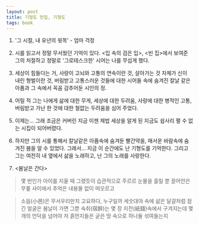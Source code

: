 ```yaml
---
layout: post
title: 기형도 전집, 기형도
tags: book
---
```


1. '그 시절, 내 유년의 윗목' - 엄마 걱정

2. 시를 읽고서 정말 무서웠던 기억이 있다. <입 속의 검은 입>, <빈 집>에서 보여준 그의 처절하고 정말로 '그로테스크한' 시어는 나를 무섭게 했다.

3. 세상이 힘들다는 거, 사랑이 고뇌와 고통의 연속이란 것, 살아가는 것 자체가 신이 내린 형벌이란 것, 버림받고 고통스러운 것들에 대한 시어들 속에 숨겨진 칼날 같은 아픔과 그 속에서 꼭꼼 감추어둔 시인의 정.

4. 어릴 적 그는 나에게 삶에 대한 무게, 세상에 대한 두려움, 사랑에 대한 병적인 고통, 버림받고 가난 한 것에 대한 철없는 두려움을 심어 주었다.

5. 이제는... 그래 조금은 커버린 지금 이젠 제법 세상을 알게 된 지금도 쉽사리 펼 수 없는 시집이 되어버렸다.

6. 하지만 그의 시를 통해서 칼날같은 아픔속에 숨겨둔 빨간약을, 매서운 바람속에 숨겨진 봄을 알 수 있었다. 그래서... 지금 이 순간에도 난 기형도를 기억한다. 그리고 그는 여전히 내 옆에서 삶을 노래하고, 난 그의 노래를 사랑한다.

7. <봄날은 간다>

> 몇 번인가 아이를 지울 때 그랬듯이
습관적으로 주르르 눈물을 흘릴 뿐
끌어안은 무릎 사이에서
추억은 내용물 없이 떠오르고

> 소읍(小邑)은 무서우리만치 고요하다, 누구일까
세숫대야 속에 삶은 달걀처럼 잠긴 얼굴은
봄날이 가면 그뿐
숙취(宿醉)는 몇 장 지전(紙錢)속에서 구겨지는데
몇 개의 언덕을 넘어야 저 흙먼지들은
굳은 땅 속으로 하나둘 섞여들는지

